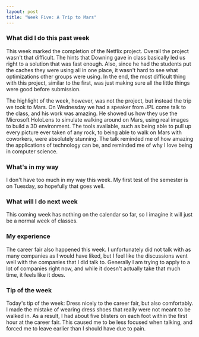 ```yaml
---
layout: post
title: "Week Five: A Trip to Mars"
---
```


### What did I do this past week
This week marked the completion of the Netflix project. Overall the project wasn't that difficult. The hints that Downing gave in class basically led us right to a solution that was fast enough. Also, since he had the students put the caches they were using all in one place, it wasn't hard to see what optimizations other groups were using. In the end, the most difficult thing with this project, similar to the first, was just making sure all the little things were good before submission.

The highlight of the week, however, was not the project, but instead the trip we took to Mars. On Wednesday we had a speaker from JPL come talk to the class, and his work was amazing. He showed us how they use the Microsoft HoloLens to simulate walking around on Mars, using real images to build a 3D environment. The tools available, such as being able to pull up every picture ever taken of any rock, to being able to walk on Mars with coworkers, were absolutely stunning. The talk reminded me of how amazing the applications of technology can be, and reminded me of why I love being in computer science.

### What's in my way
I don't have too much in my way this week. My first test of the semester is on Tuesday, so hopefully that goes well.

### What will I do next week
This coming week has nothing on the calendar so far, so I imagine it will just be a normal week of classes.

### My experience
The career fair also happened this week. I unfortunately did not talk with as many companies as I would have liked, but I feel like the discussions went well with the companies that I did talk to. Generally I am trying to apply to a lot of companies right now, and while it doesn't actually take that much time, it feels like it does.

### Tip of the week
Today's tip of the week: Dress nicely to the career fair, but also comfortably. I made the mistake of wearing dress shoes that really were not meant to be walked in. As a result, I had about five blisters on each foot within the first hour at the career fair. This caused me to be less focused when talking, and forced me to leave earlier than I should have due to pain.
